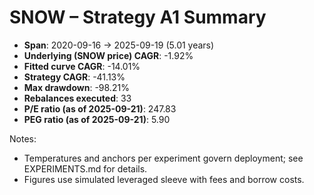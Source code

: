 # SNOW – Strategy A1 Summary

- **Span**: 2020-09-16 → 2025-09-19 (5.01 years)
- **Underlying (SNOW price) CAGR**: -1.92%
- **Fitted curve CAGR**: -14.01%
- **Strategy CAGR**: -41.13%
- **Max drawdown**: -98.21%
- **Rebalances executed**: 33
- **P/E ratio (as of 2025-09-21)**: 247.83
- **PEG ratio (as of 2025-09-21)**: 5.90

Notes:

- Temperatures and anchors per experiment govern deployment; see EXPERIMENTS.md for details.
- Figures use simulated leveraged sleeve with fees and borrow costs.

